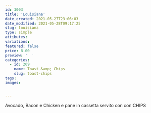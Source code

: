 ```yaml
---
id: 3003
title: 'Louisiana'
date_created: 2021-05-27T23:06:03
date_modified: 2021-05-28T09:17:25
slug: louisiana
type: simple
attibutes: 
variations:
featured: false
price: 8.00
preview: '  '
categories: 
  - id: 209
    name: Toast &amp; Chips
    slug: toast-chips
tags: 
images: 


---
```


<p>Avocado, Bacon e Chicken e pane in cassetta servito con con CHIPS</p>

